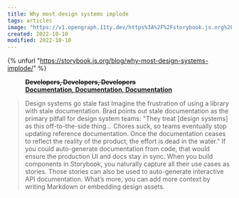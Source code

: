 ```yaml
---
title: Why most design systems implode
tags: articles
image: "https://v1.opengraph.11ty.dev/https%3A%2F%2Fstorybook.js.org%2Fblog%2Fwhy-most-design-systems-implode%2F/onerror/"
created: 2022-10-10
modified: 2022-10-10
---
```


{% unfurl "https://storybook.js.org/blog/why-most-design-systems-implode/" %}

<figure>
	<sl-animated-image src="/assets/img/steve-ballmer-developers-developers-developers.webp" alt="Steve Ballmer screaming Developers, Developers, Developers"></sl-animated-image>
	<figcaption>
		<strong><del>Developers, Developers, Developers</del><br><ins>Documentation, Documentation, Documentation</ins></strong>
	</figcaption>
</figure>

> Design systems go stale fast Imagine the frustration of using a library with stale documentation. Brad points out stale documentation as the primary pitfall for design system teams: "They treat [design systems] as this off-to-the-side thing… Chores suck, so teams eventually stop updating reference documentation. Once the documentation ceases to reflect the reality of the product, the effort is dead in the water." If you could auto-generate documentation from code, that would ensure the production UI and docs stay in sync. When you build components in Storybook, you naturally capture all their use cases as stories. Those stories can also be used to auto-generate interactive API documentation. What’s more, you can add more context by writing Markdown or embedding design assets.
